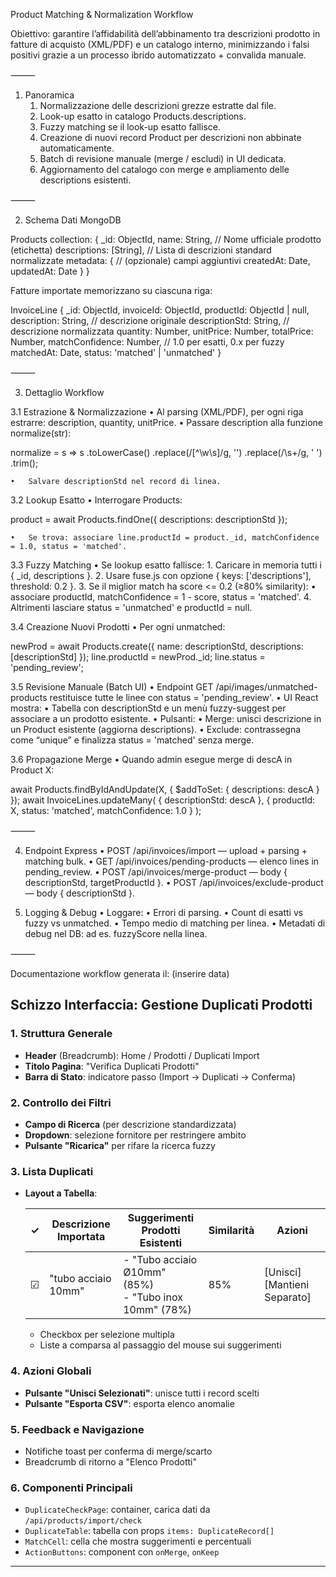 Product Matching & Normalization Workflow

Obiettivo: garantire l’affidabilità dell’abbinamento tra descrizioni prodotto in fatture di acquisto (XML/PDF) e un catalogo interno, minimizzando i falsi positivi grazie a un processo ibrido automatizzato + convalida manuale.

⸻

1. Panoramica
	1.	Normalizzazione delle descrizioni grezze estratte dal file.
	2.	Look-up esatto in catalogo Products.descriptions.
	3.	Fuzzy matching se il look-up esatto fallisce.
	4.	Creazione di nuovi record Product per descrizioni non abbinate automaticamente.
	5.	Batch di revisione manuale (merge / escludi) in UI dedicata.
	6.	Aggiornamento del catalogo con merge e ampliamento delle descriptions esistenti.

⸻

2. Schema Dati MongoDB

Products collection:
{
  _id: ObjectId,
  name: String,           // Nome ufficiale prodotto (etichetta)
  descriptions: [String], // Lista di descrizioni standard normalizzate
  metadata: {             // (opzionale) campi aggiuntivi
    createdAt: Date,
    updatedAt: Date
  }
}

Fatture importate memorizzano su ciascuna riga:

InvoiceLine {
  _id: ObjectId,
  invoiceId: ObjectId,
  productId: ObjectId | null,
  description: String,         // descrizione originale
  descriptionStd: String,      // descrizione normalizzata
  quantity: Number,
  unitPrice: Number,
  totalPrice: Number,
  matchConfidence: Number,     // 1.0 per esatti, 0.x per fuzzy
  matchedAt: Date,
  status: 'matched' | 'unmatched'
}


⸻

3. Dettaglio Workflow

3.1 Estrazione & Normalizzazione
	•	Al parsing (XML/PDF), per ogni riga estrarre: description, quantity, unitPrice.
	•	Passare description alla funzione normalize(str):

normalize = s => s
  .toLowerCase()
  .replace(/[^\w\s]/g, '')
  .replace(/\s+/g, ' ')
  .trim();


	•	Salvare descriptionStd nel record di linea.

3.2 Lookup Esatto
	•	Interrogare Products:

product = await Products.findOne({ descriptions: descriptionStd });


	•	Se trova: associare line.productId = product._id, matchConfidence = 1.0, status = 'matched'.

3.3 Fuzzy Matching
	•	Se lookup esatto fallisce:
	1.	Caricare in memoria tutti i { _id, descriptions }.
	2.	Usare fuse.js con opzione { keys: ['descriptions'], threshold: 0.2 }.
	3.	Se il miglior match ha score <= 0.2 (≥80% similarity):
	•	associare productId, matchConfidence = 1 - score, status = 'matched'.
	4.	Altrimenti lasciare status = 'unmatched' e productId = null.

3.4 Creazione Nuovi Prodotti
	•	Per ogni unmatched:

newProd = await Products.create({
  name: descriptionStd,
  descriptions: [descriptionStd]
});
line.productId = newProd._id;
line.status = 'pending_review';



3.5 Revisione Manuale (Batch UI)
	•	Endpoint GET /api/images/unmatched-products restituisce tutte le linee con status = 'pending_review'.
	•	UI React mostra:
	•	Tabella con descriptionStd e un menù fuzzy-suggest per associare a un prodotto esistente.
	•	Pulsanti:
	•	Merge: unisci descrizione in un Product esistente (aggiorna descriptions).
	•	Exclude: contrassegna come “unique” e finalizza status = 'matched' senza merge.

3.6 Propagazione Merge
	•	Quando admin esegue merge di descA in Product X:

await Products.findByIdAndUpdate(X, {
  $addToSet: { descriptions: descA }
});
await InvoiceLines.updateMany(
  { descriptionStd: descA },
  { productId: X, status: 'matched', matchConfidence: 1.0 }
);



⸻

4. Endpoint Express
	•	POST /api/invoices/import — upload + parsing + matching bulk.
	•	GET /api/invoices/pending-products — elenco lines in pending_review.
	•	POST /api/invoices/merge-product — body { descriptionStd, targetProductId }.
	•	POST /api/invoices/exclude-product — body { descriptionStd }.

5. Logging & Debug
	•	Loggare:
	•	Errori di parsing.
	•	Count di esatti vs fuzzy vs unmatched.
	•	Tempo medio di matching per linea.
	•	Metadati di debug nel DB: ad es. fuzzyScore nella linea.

⸻

Documentazione workflow generata il: (inserire data)

## Schizzo Interfaccia: Gestione Duplicati Prodotti

### 1. Struttura Generale

* **Header** (Breadcrumb): Home / Prodotti / Duplicati Import
* **Titolo Pagina**: "Verifica Duplicati Prodotti"
* **Barra di Stato**: indicatore passo (Import → Duplicati → Conferma)

### 2. Controllo dei Filtri

* **Campo di Ricerca** (per descrizione standardizzata)
* **Dropdown**: selezione fornitore per restringere ambito
* **Pulsante "Ricarica"** per rifare la ricerca fuzzy

### 3. Lista Duplicati

* **Layout a Tabella**:

  | ✓  | Descrizione Importata | Suggerimenti Prodotti Esistenti                          | Similarità | Azioni                         |
  | -- | --------------------- | -------------------------------------------------------- | ---------- | ------------------------------ |
  | ☑︎ | "tubo acciaio 10mm"   | - "Tubo acciaio Ø10mm" (85%)<br>- "Tubo inox 10mm" (78%) | 85%        | \[Unisci] \[Mantieni Separato] |

  * Checkbox per selezione multipla
  * Liste a comparsa al passaggio del mouse sui suggerimenti

### 4. Azioni Globali

* **Pulsante "Unisci Selezionati"**: unisce tutti i record scelti
* **Pulsante "Esporta CSV"**: esporta elenco anomalie

### 5. Feedback e Navigazione

* Notifiche toast per conferma di merge/scarto
* Breadcrumb di ritorno a "Elenco Prodotti"

### 6. Componenti Principali

* `DuplicateCheckPage`: container, carica dati da `/api/products/import/check`
* `DuplicateTable`: tabella con props `items: DuplicateRecord[]`
* `MatchCell`: cella che mostra suggerimenti e percentuali
* `ActionButtons`: component con `onMerge`, `onKeep`

---

